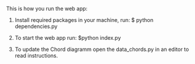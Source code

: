 This is how you run the web app:

1) Install required packages in your machine, run:
$ python dependencies.py

2) To start the web app run:
$python index.py

3) To update the Chord diagramm open the data_chords.py in an editor to read instructions.
